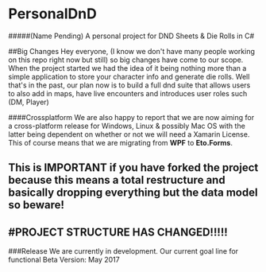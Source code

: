 # PersonalDnD
#####(Name Pending)
A personal project for DND Sheets &amp; Die Rolls in C#

##Big Changes
Hey everyone, (I know we don't have many people working on this repo right now but still) so big changes have come to our scope. When the project started we had the idea of it being nothing more than a simple application to store your character info and generate die rolls. Well that's in the past, our plan now is to build a full dnd suite that allows users to also add in maps, have live encounters and introduces user roles such (DM, Player)

####Crossplatform
We are also happy to report that we are now aiming for a cross-platform release for Windows, Linux & possibly Mac OS with the latter being dependent on whether or not we will need a Xamarin License. This of course means that we are migrating from **WPF** to **Eto.Forms**.

This is **IMPORTANT** if you have forked the project because this means a total restructure and basically dropping everything but the data model so beware!
---
#PROJECT STRUCTURE HAS CHANGED!!!!!
---

###Release
We are currently in development. Our current goal line for functional Beta Version: May 2017

